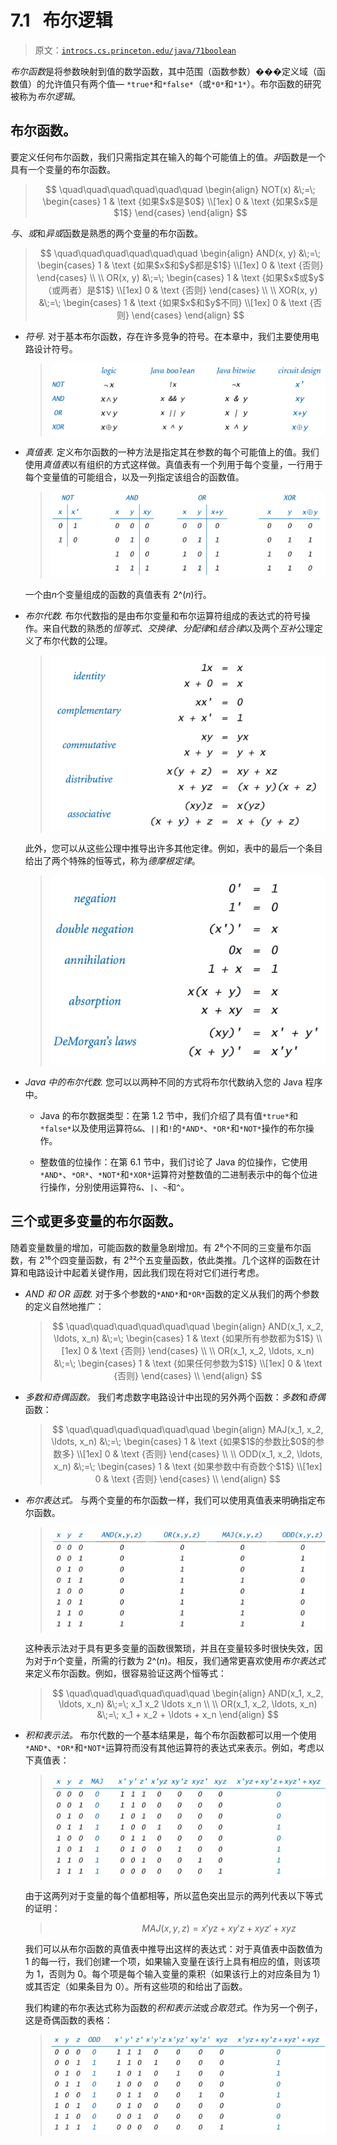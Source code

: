 # 7.1   布尔逻辑

> 原文：[`introcs.cs.princeton.edu/java/71boolean`](https://introcs.cs.princeton.edu/java/71boolean)

*布尔函数*是将参数映射到值的数学函数，其中范围（函数参数）���定义域（函数值）的允许值只有两个值— `*true*`和`*false*`（或`*0*`和`*1*`）。布尔函数的研究被称为*布尔逻辑*。

## 布尔函数。

要定义任何布尔函数，我们只需指定其在输入的每个可能值上的值。*非*函数是一个具有一个变量的布尔函数。

> $$ \quad\quad\quad\quad\quad\quad \begin{align} NOT(x) &\;=\; \begin{cases} 1 & \text {如果$x$是$0$} \\[1ex] 0 & \text {如果$x$是$1$} \end{cases} \end{align} $$

*与*、*或*和*异或*函数是熟悉的两个变量的布尔函数。

> $$ \quad\quad\quad\quad\quad\quad \begin{align} AND(x, y) &\;=\; \begin{cases} 1 & \text {如果$x$和$y$都是$1$} \\[1ex] 0 & \text {否则} \end{cases} \\ \\ OR(x, y) &\;=\; \begin{cases} 1 & \text {如果$x$或$y$（或两者）是$1$} \\[1ex] 0 & \text {否则} \end{cases} \\ \\ XOR(x, y) &\;=\; \begin{cases} 1 & \text {如果$x$和$y$不同} \\[1ex] 0 & \text {否则} \end{cases} \end{align} $$

+   *符号.* 对于基本布尔函数，存在许多竞争的符号。在本章中，我们主要使用电路设计符号。

    > ![布尔函数的符号](img/9122ab1aee0670c5cef9dc2202290fb6.png)

+   *真值表.* 定义布尔函数的一种方法是指定其在参数的每个可能值上的值。我们使用*真值表*以有组织的方式这样做。真值表有一个列用于每个变量，一行用于每个变量值的可能组合，以及一列指定该组合的函数值。

    > ![基本函数的真值表](img/6ada0d9c9aad5004277787ae674d55eb.png)

    一个由*n*个变量组成的函数的真值表有 2^(*n*)行。

+   *布尔代数.* 布尔代数指的是由布尔变量和布尔运算符组成的表达式的符号操作。来自代数的熟悉的*恒等式*、*交换律*、*分配律*和*结合律*以及两个*互补*公理定义了布尔代数的公理。

    > ![布尔代数的公理](img/5d264a04515b67474ad5caa74ffb1485.png)

    此外，您可以从这些公理中推导出许多其他定律。例如，表中的最后一个条目给出了两个特殊的恒等式，称为*德摩根定律*。

    > ![布尔代数的恒等式和定理](img/4ab583c44d3467dece06461c502add03.png)

+   *Java 中的布尔代数.* 您可以以两种不同的方式将布尔代数纳入您的 Java 程序中。

    +   Java 的布尔数据类型：在第 1.2 节中，我们介绍了具有值`*true*`和`*false*`以及使用运算符`&&`、`||`和`!`的`*AND*`、`*OR*`和`*NOT*`操作的布尔操作。

    +   整数值的位操作：在第 6.1 节中，我们讨论了 Java 的位操作，它使用`*AND*`、`*OR*`、`*NOT*`和`*XOR*`运算符对整数值的二进制表示中的每个位进行操作，分别使用运算符`&`、`|`、`~`和`^`。

## 三个或更多变量的布尔函数。

随着变量数量的增加，可能函数的数量急剧增加。有 2⁸个不同的三变量布尔函数，有 2¹⁶个四变量函数，有 2³²个五变量函数，依此类推。几个这样的函数在计算和电路设计中起着关键作用，因此我们现在将对它们进行考虑。

+   *AND 和 OR 函数.* 对于多个参数的`*AND*`和`*OR*`函数的定义从我们的两个参数的定义自然地推广：

    > $$ \quad\quad\quad\quad\quad\quad \begin{align} AND(x_1, x_2, \ldots, x_n) &\;=\; \begin{cases} 1 & \text {如果所有参数都为$1$} \\[1ex] 0 & \text {否则} \end{cases} \\ \\ OR(x_1, x_2, \ldots, x_n) &\;=\; \begin{cases} 1 & \text {如果任何参数为$1$} \\[1ex] 0 & \text {否则} \end{cases} \\ \end{align} $$

+   *多数和奇偶函数。* 我们考虑数字电路设计中出现的另外两个函数：*多数*和*奇偶*函数：

    > $$ \quad\quad\quad\quad\quad\quad \begin{align} MAJ(x_1, x_2, \ldots, x_n) &\;=\; \begin{cases} 1 & \text {如果$1$的参数比$0$的参数多} \\[1ex] 0 & \text {否则} \end{cases} \\ \\ ODD(x_1, x_2, \ldots, x_n) &\;=\; \begin{cases} 1 & \text {如果参数中有奇数个$1$} \\[1ex] 0 & \text {否则} \end{cases} \\ \end{align} $$

+   *布尔表达式。* 与两个变量的布尔函数一样，我们可以使用真值表来明确指定布尔函数。

    > ![三个变量的布尔函数真值表](img/7b6e87d0bd133d0ccdd65141644d00e3.png)

    这种表示法对于具有更多变量的函数很繁琐，并且在变量较多时很快失效，因为对于*n*个变量，所需的行数为 2^(*n*)。相反，我们通常更喜欢使用*布尔表达式*来定义布尔函数。例如，很容易验证这两个恒等式：

    > $$ \quad\quad\quad\quad\quad\quad \begin{align} AND(x_1, x_2, \ldots, x_n) &\;=\; x_1 x_2 \ldots x_n \\ \\ OR(x_1, x_2, \ldots, x_n) &\;=\; x_1 + x_2 + \ldots + x_n \end{align} $$

+   *积和表示法。* 布尔代数的一个基本结果是，每个布尔函数都可以用一个使用`*AND*`、`*OR*`和`*NOT*`运算符而没有其他运算符的表达式来表示。例如，考虑以下真值表：

    > ![多数函数 MAJ(x, y, z)的积和表示法的真值表证明](img/561392ea5afc73e6a75626b3c7e600a0.png)

    由于这两列对于变量的每个值都相等，所以蓝色突出显示的两列代表以下等式的证明：

    > $$\quad\quad\quad\quad\quad\quad MAJ(x, y, z) = x'yz + xy'z + xyz' + xyz$$

    我们可以从布尔函数的真值表中推导出这样的表达式：对于真值表中函数值为 1 的每一行，我们创建一个项，如果输入变量在该行上具有相应的值，则该项为 1，否则为 0。每个项是每个输入变量的乘积（如果该行上的对应条目为 1）或其否定（如果条目为 0）。所有这些项的和给出了函数。

    我们构建的布尔表达式称为函数的*积和表示法*或*合取范式*。作为另一个例子，这是奇偶函数的表格：

    > ![奇偶函数 ODD(x, y, z)的积和表示法的真值表证明](img/ff97a6b4de6c9843a8ad67274aeff162.png)
